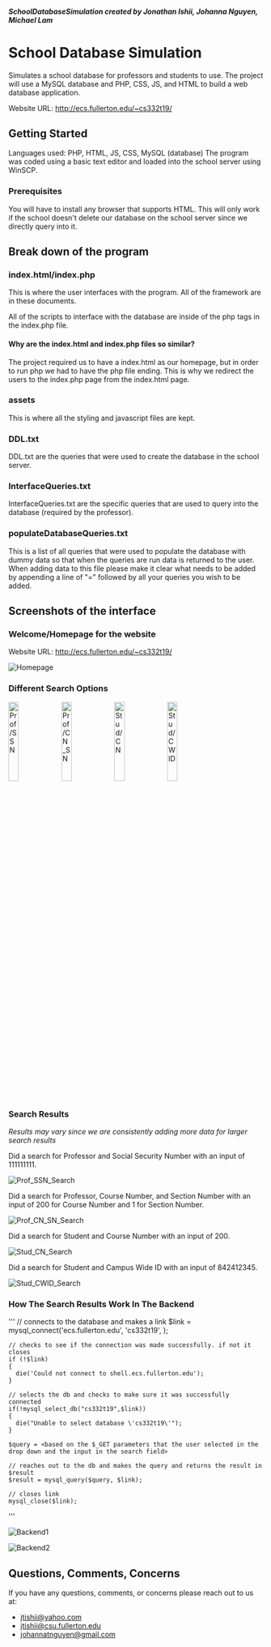 ##### SchoolDatabaseSimulation created by Jonathan Ishii, Johanna Nguyen, Michael Lam

# School Database Simulation

  Simulates a school database for professors and students to use. The project will use a MySQL database and PHP, CSS, JS, and HTML to build a web database application.

  Website URL: http://ecs.fullerton.edu/~cs332t19/

## Getting Started

  Languages used: PHP, HTML, JS, CSS, MySQL (database)
  The program was coded using a basic text editor and loaded into the school server using WinSCP.

### Prerequisites

You will have to install any browser that supports HTML.
This will only work if the school doesn't delete our database on the school server since we directly query into it.


## Break down of the program

### index.html/index.php

This is where the user interfaces with the program. All of the framework are in these documents.

All of the scripts to interface with the database are inside of the php tags in the index.php file.

#### Why are the index.html and index.php files so similar?

The project required us to have a index.html as our homepage, but in order to run php we had to have the php file ending.
This is why we redirect the users to the index.php page from the index.html page.

### assets

This is where all the styling and javascript files are kept.

### DDL.txt

DDL.txt are the queries that were used to create the database in the school server.

### InterfaceQueries.txt

InterfaceQueries.txt are the specific queries that are used to query into the database (required by the professor).

### populateDatabaseQueries.txt

This is a list of all queries that were used to populate the database with dummy data so that when the queries are run data is returned to the user.
When adding data to this file please make it clear what needs to be added by appending a line of "=" followed by all your queries you wish to be added.

## Screenshots of the interface

### Welcome/Homepage for the website
Website URL: http://ecs.fullerton.edu/~cs332t19/

![Homepage](Screenshots/homepage.png)

### Different Search Options

<div display: "inline-block">
  <img src="Screenshots/search1.png" alt="Prof/SSN" width="20%">
  <img src="Screenshots/search2.png" alt="Prof/CN_SN" width="20%">
  <img src="Screenshots/search3.png" alt="Stud/CN" width="20%">
  <img src="Screenshots/search4.png" alt="Stud/CWID" width="20%">
</div>

### Search Results
*Results may vary since we are consistently adding more data for larger search results*

Did a search for Professor and Social Security Number with an input of 111111111.

![Prof_SSN_Search](Screenshots/Prof_SSN_Search.PNG)

Did a search for Professor, Course Number, and Section Number with an input of 200 for Course Number and 1 for Section Number.

![Prof_CN_SN_Search](Screenshots/Prof_CN_SN_Search.PNG)

Did a search for Student and Course Number with an input of 200.

![Stud_CN_Search](Screenshots/Stud_CN_Search.PNG)

Did a search for Student and Campus Wide ID with an input of 842412345.

![Stud_CWID_Search](Screenshots/Stud_CWID_Search.PNG)

### How The Search Results Work In The Backend

'''
    // connects to the database and makes a link
    $link = mysql_connect('ecs.fullerton.edu', 'cs332t19', <password in here>);
  
    // checks to see if the connection was made successfully. if not it closes
    if (!$link)
    {
      die('Could not connect to shell.ecs.fullerton.edu');
    }

    // selects the db and checks to make sure it was successfully connected
    if(!mysql_select_db("cs332t19",$link))
    {
      die("Unable to select database \'cs332t19\'");
    }
    
    $query = <based on the $_GET parameters that the user selected in the drop down and the input in the search field>

    // reaches out to the db and makes the query and returns the result in $result
    $result = mysql_query($query, $link);

    // closes link
    mysql_close($link);
'''

![Backend1](Screenshots/Backend1.PNG)

![Backend2](Screenshots/Backend2.PNG)

## Questions, Comments, Concerns

If you have any questions, comments, or concerns please reach out to us at:
* jtishii@yahoo.com
* jtishii@csu.fullerton.edu
* johannatnguyen@gmail.com
